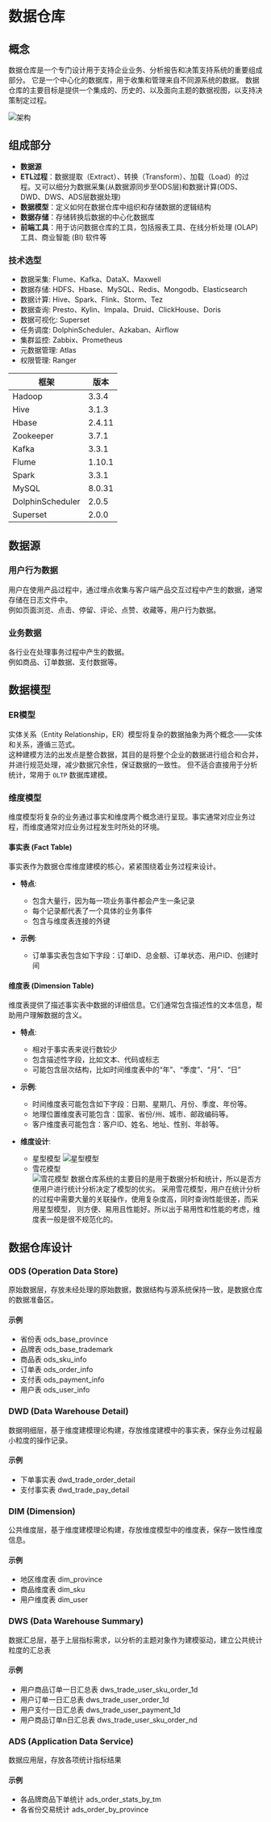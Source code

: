 # 数据仓库

## 概念
数据仓库是一个专门设计用于支持企业业务、分析报告和决策支持系统的重要组成部分。
它是一个中心化的数据库，用于收集和管理来自不同源系统的数据。
数据仓库的主要目标是提供一个集成的、历史的、以及面向主题的数据视图，以支持决策制定过程。

![架构](imgs/数仓架构.png)

## 组成部分

- **数据源**
- **ETL过程**：数据提取（Extract）、转换（Transform）、加载（Load）的过程。又可以细分为数据采集(从数据源同步至ODS层)和数据计算(ODS、DWD、DWS、ADS层数据处理)
- **数据模型**：定义如何在数据仓库中组织和存储数据的逻辑结构
- **数据存储**：存储转换后数据的中心化数据库
- **前端工具**：用于访问数据仓库的工具，包括报表工具、在线分析处理 (OLAP) 工具、商业智能 (BI) 软件等

### 技术选型

- 数据采集: Flume、Kafka、DataX、Maxwell
- 数据存储: HDFS、Hbase、MySQL、Redis、Mongodb、Elasticsearch
- 数据计算: Hive、Spark、Flink、Storm、Tez
- 数据查询: Presto、Kylin、Impala、Druid、ClickHouse、Doris
- 数据可视化: Superset
- 任务调度: DolphinScheduler、Azkaban、Airflow
- 集群监控: Zabbix、Prometheus
- 元数据管理: Atlas
- 权限管理: Ranger

| 框架               | 版本     |
|------------------|--------|
| Hadoop           | 3.3.4  |
| Hive             | 3.1.3  |
| Hbase            | 2.4.11 |
| Zookeeper        | 3.7.1  |
| Kafka            | 3.3.1  |
| Flume            | 1.10.1 |
| Spark            | 3.3.1  |
| MySQL            | 8.0.31 |
| DolphinScheduler | 2.0.5  |
| Superset         | 2.0.0  |

## 数据源

### 用户行为数据

用户在使用产品过程中，通过埋点收集与客户端产品交互过程中产生的数据，通常存储在日志文件中。  
例如页面浏览、点击、停留、评论、点赞、收藏等，用户行为数据。

### 业务数据
各行业在处理事务过程中产生的数据。  
例如商品、订单数据、支付数据等。

## 数据模型

### ER模型
实体关系（Entity Relationship，ER）模型将复杂的数据抽象为两个概念——实体和关系，遵循三范式。  
这种建模方法的出发点是整合数据，其目的是将整个企业的数据进行组合和合并，并进行规范处理，减少数据冗余性，保证数据的一致性。
但不适合直接用于分析统计，常用于 `OLTP` 数据库建模。

### 维度模型
维度模型将复杂的业务通过事实和维度两个概念进行呈现。事实通常对应业务过程，而维度通常对应业务过程发生时所处的环境。

#### 事实表 (Fact Table)
事实表作为数据仓库维度建模的核心，紧紧围绕着业务过程来设计。

- **特点**:
    - 包含大量行，因为每一项业务事件都会产生一条记录
    - 每个记录都代表了一个具体的业务事件
    - 包含与维度表连接的外键

- **示例**:
    - 订单事实表包含如下字段：订单ID、总金额、订单状态、用户ID、创建时间

#### 维度表 (Dimension Table)
维度表提供了描述事实表中数据的详细信息。它们通常包含描述性的文本信息，帮助用户理解数据的含义。

- **特点**:
    - 相对于事实表来说行数较少
    - 包含描述性字段，比如文本、代码或标志
    - 可能包含层次结构，比如时间维度表中的“年”、“季度”、“月”、“日”

- **示例**:
    - 时间维度表可能包含如下字段：日期、星期几、月份、季度、年份等。
    - 地理位置维度表可能包含：国家、省份/州、城市、邮政编码等。
    - 客户维度表可能包含：客户ID、姓名、地址、性别、年龄等。

- **维度设计**:
    - 星型模型
      ![星型模型](imgs/星型模型.png)
    - 雪花模型  
      ![雪花模型](imgs/雪花模型.png)
  数据仓库系统的主要目的是用于数据分析和统计，所以是否方便用户进行统计分析决定了模型的优劣。
  采用雪花模型，用户在统计分析的过程中需要大量的关联操作，使用复杂度高，同时查询性能很差，而采用星型模型，
  则方便、易用且性能好。所以出于易用性和性能的考虑，维度表一般是很不规范化的。

## 数据仓库设计

### ODS (Operation Data Store)
原始数据层，存放未经处理的原始数据，数据结构与源系统保持一致，是数据仓库的数据准备区。

#### 示例
- 省份表 ods_base_province
- 品牌表 ods_base_trademark
- 商品表 ods_sku_info
- 订单表 ods_order_info
- 支付表 ods_payment_info
- 用户表 ods_user_info

### DWD (Data Warehouse Detail)
数据明细层，基于维度建模理论构建，存放维度建模中的事实表，保存业务过程最小粒度的操作记录。

#### 示例
- 下单事实表 dwd_trade_order_detail
- 支付事实表 dwd_trade_pay_detail

### DIM (Dimension)
公共维度层，基于维度建模理论构建，存放维度模型中的维度表，保存一致性维度信息。

#### 示例
- 地区维度表 dim_province
- 商品维度表 dim_sku
- 用户维度表 dim_user

### DWS (Data Warehouse Summary)
数据汇总层，基于上层指标需求，以分析的主题对象作为建模驱动，建立公共统计粒度的汇总表

#### 示例
- 用户商品订单一日汇总表 dws_trade_user_sku_order_1d
- 用户订单一日汇总表 dws_trade_user_order_1d
- 用户支付一日汇总表 dws_trade_user_payment_1d
- 用户商品订单n日汇总表 dws_trade_user_sku_order_nd

### ADS (Application Data Service)
数据应用层，存放各项统计指标结果

#### 示例
- 各品牌商品下单统计 ads_order_stats_by_tm
- 各省份交易统计 ads_order_by_province
